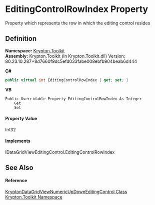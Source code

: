 # EditingControlRowIndex Property


Property which represents the row in which the editing control resides



## Definition
**Namespace:** <a href="79d2eac2-21f4-54ff-7552-b20c33c30600.md">Krypton.Toolkit</a>  
**Assembly:** Krypton.Toolkit (in Krypton.Toolkit.dll) Version: 80.23.10.287+8d7660f9dc5efd033fabe008ebfb904beab6d444

**C#**
``` C#
public virtual int EditingControlRowIndex { get; set; }
```
**VB**
``` VB
Public Overridable Property EditingControlRowIndex As Integer
	Get
	Set
```



#### Property Value
Int32

#### Implements
IDataGridViewEditingControl.EditingControlRowIndex  


## See Also


#### Reference
<a href="70fde2c9-103f-75d0-6395-49d760adec2b.md">KryptonDataGridViewNumericUpDownEditingControl Class</a>  
<a href="79d2eac2-21f4-54ff-7552-b20c33c30600.md">Krypton.Toolkit Namespace</a>  
